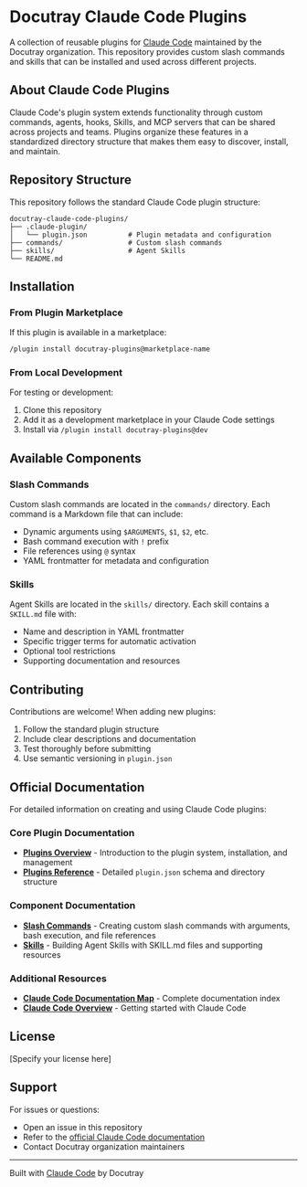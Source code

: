 # Docutray Claude Code Plugins

A collection of reusable plugins for [Claude Code](https://docs.claude.com/en/docs/claude-code/overview) maintained by the Docutray organization. This repository provides custom slash commands and skills that can be installed and used across different projects.

## About Claude Code Plugins

Claude Code's plugin system extends functionality through custom commands, agents, hooks, Skills, and MCP servers that can be shared across projects and teams. Plugins organize these features in a standardized directory structure that makes them easy to discover, install, and maintain.

## Repository Structure

This repository follows the standard Claude Code plugin structure:

```
docutray-claude-code-plugins/
├── .claude-plugin/
│   └── plugin.json          # Plugin metadata and configuration
├── commands/                # Custom slash commands
├── skills/                  # Agent Skills
└── README.md
```

## Installation

### From Plugin Marketplace

If this plugin is available in a marketplace:

```bash
/plugin install docutray-plugins@marketplace-name
```

### From Local Development

For testing or development:

1. Clone this repository
2. Add it as a development marketplace in your Claude Code settings
3. Install via `/plugin install docutray-plugins@dev`

## Available Components

### Slash Commands

Custom slash commands are located in the `commands/` directory. Each command is a Markdown file that can include:

- Dynamic arguments using `$ARGUMENTS`, `$1`, `$2`, etc.
- Bash command execution with `!` prefix
- File references using `@` syntax
- YAML frontmatter for metadata and configuration

### Skills

Agent Skills are located in the `skills/` directory. Each skill contains a `SKILL.md` file with:

- Name and description in YAML frontmatter
- Specific trigger terms for automatic activation
- Optional tool restrictions
- Supporting documentation and resources

## Contributing

Contributions are welcome! When adding new plugins:

1. Follow the standard plugin structure
2. Include clear descriptions and documentation
3. Test thoroughly before submitting
4. Use semantic versioning in `plugin.json`

## Official Documentation

For detailed information on creating and using Claude Code plugins:

### Core Plugin Documentation
- **[Plugins Overview](https://docs.claude.com/en/docs/claude-code/plugins)** - Introduction to the plugin system, installation, and management
- **[Plugins Reference](https://docs.claude.com/en/docs/claude-code/plugins-reference)** - Detailed `plugin.json` schema and directory structure

### Component Documentation
- **[Slash Commands](https://docs.claude.com/en/docs/claude-code/slash-commands)** - Creating custom slash commands with arguments, bash execution, and file references
- **[Skills](https://docs.claude.com/en/docs/claude-code/skills)** - Building Agent Skills with SKILL.md files and supporting resources

### Additional Resources
- **[Claude Code Documentation Map](https://docs.claude.com/en/docs/claude-code/claude_code_docs_map.md)** - Complete documentation index
- **[Claude Code Overview](https://docs.claude.com/en/docs/claude-code/overview)** - Getting started with Claude Code

## License

[Specify your license here]

## Support

For issues or questions:
- Open an issue in this repository
- Refer to the [official Claude Code documentation](https://docs.claude.com/en/docs/claude-code/overview)
- Contact Docutray organization maintainers

---

Built with [Claude Code](https://docs.claude.com/en/docs/claude-code/overview) by Docutray
